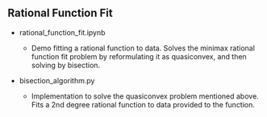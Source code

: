 ## Rational Function Fit

- rational_function_fit.ipynb
	- Demo fitting a rational function to data. Solves the minimax rational function fit problem by reformulating it as quasiconvex, and then solving by bisection.

- bisection_algorithm.py
	- Implementation to solve the quasiconvex problem mentioned above. Fits a 2nd degree rational function to data provided to the function.